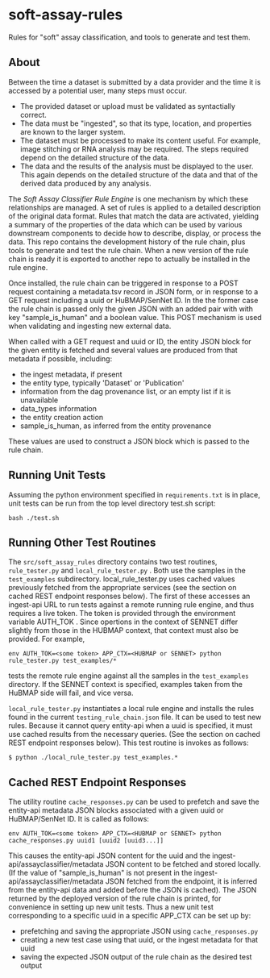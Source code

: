 # soft-assay-rules

Rules for "soft" assay classification, and tools to generate and test them.

## About

Between the time a dataset is submitted by a data provider and the time it is accessed
by a potential user, many steps must occur.
* The provided dataset or upload must be validated as syntactially correct.
* The data must be "ingested", so that its type, location, and properties are known to the
larger system.
* The dataset must be processed to make its content useful. For example, image stitching or
RNA analysis may be required.  The steps required depend on the detailed structure of the
data.
* The data and the results of the analysis must be displayed to the user.  This again
depends on the detailed structure of the data and that of the derived data produced by any
analysis.

The *Soft Assay Classifier Rule Engine* is one mechanism by which these relationships are
managed.  A set of rules is applied to a detailed description of the original data format. Rules
that match the data are activated, yielding a summary of the properties of the data which can
be used by various downstream components to decide how to describe, display, or process the
data.  This repo contains the development history of the rule chain, plus tools to generate
and test the rule chain.  When a new version of the rule chain is ready it is exported to
another repo to actually be installed in the rule engine.

Once installed, the rule chain can be triggered in response to a POST request containing
a metadata.tsv record in JSON form, or in response to a GET request including a uuid or
HuBMAP/SenNet ID.  In the the former case the rule chain is passed only the given JSON
with an added pair with with key "sample_is_human" and a boolean value.  This POST
mechanism is used when validating and ingesting new external data.

When called with a GET request and uuid or ID, the entity JSON block for the given
entity is fetched and several values are produced from that metadata if possible,
including:
* the ingest metadata, if present
* the entity type, typically 'Dataset' or 'Publication'
* information from the dag provenance list, or an empty list if it is unavailable
* data_types information
* the entity creation action
* sample_is_human, as inferred from the entity provenance

These values are used to construct a JSON block which is passed to the rule chain.


## Running Unit Tests

Assuming the python environment specified in `requirements.txt` is in place, unit tests can be
run from the top level directory test.sh script:
```
bash ./test.sh
```

## Running Other Test Routines

The `src/soft_assay_rules` directory contains two test routines, `rule_tester.py` and `local_rule_tester.py` .
Both use the samples in the `test_examples` subdirectory.  local_rule_tester.py uses cached values previously
fetched from the appropriate services (see the section on cached REST endpoint responses below).
The first of these accesses an ingest-api URL to run tests against a remote running rule engine,
and thus requires a live token.  The token is provided through the environment variable AUTH_TOK .  Since
opertions in the context of SENNET differ slightly from those in the HUBMAP context, that context must
also be provided.  For example,
```
env AUTH_TOK=<some token> APP_CTX=<HUBMAP or SENNET> python rule_tester.py test_examples/*
```
tests the remote rule engine against all the samples in the `test_examples` directory.  If the SENNET
context is specified, examples taken from the HuBMAP side will fail, and vice versa.

`local_rule_tester.py` instantiates a local rule engine and installs the rules found in the
current `testing_rule_chain.json` file.  It can be used to test new rules.  Because it cannot query
entity-api when a uuid is specified, it must use cached results from the necessary queries.  (See
the section on cached REST endpoint responses below).  This test routine is invokes
as follows:
```
$ python ./local_rule_tester.py test_examples.*
```
## Cached REST Endpoint Responses

The utility routine `cache_responses.py` can be used to prefetch and save the entity-api metadata JSON
blocks associated with a given uuid or HuBMAP/SenNet ID.  It is called as follows:
```
env AUTH_TOK=<some token> APP_CTX=<HUBMAP or SENNET> python cache_responses.py uuid1 [uuid2 [uuid3...]]
```
This causes the entity-api JSON content for the uuid and the ingest-api/assayclassifier/metadata JSON
content to be fetched and stored locally.  (If the value of "sample_is_human" is not present in the
ingest-api/assayclassifier/metadata JSON fetched from the endpoint, it is inferred from the entity-api
data and added before the JSON is cached).  The JSON returned by the deployed version of the rule chain
is printed, for convenience in setting up new unit tests.  Thus a new unit test corresponding to a
specific uuid in a specific APP_CTX can be set up by:
* prefetching and saving the appropriate JSON using `cache_responses.py`
* creating a new test case using that uuid, or the ingest metadata for that uuid
* saving the expected JSON output of the rule chain as the desired test output
